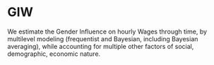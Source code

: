 # GIW
We estimate the Gender Influence on hourly Wages through time, by multilevel modeling (frequentist and Bayesian, including Bayesian averaging), 
while accounting for multiple other factors of social, demographic, economic nature.
